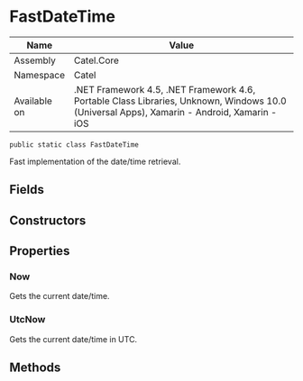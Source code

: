 

# FastDateTime

Name|Value
---|---
Assembly|Catel.Core
Namespace|Catel
Available on|.NET Framework 4.5, .NET Framework 4.6, Portable Class Libraries, Unknown, Windows 10.0 (Universal Apps), Xamarin - Android, Xamarin - iOS

```
public static class FastDateTime
```

Fast implementation of the date/time retrieval.



## Fields

## Constructors

## Properties

### Now

Gets the current date/time.



### UtcNow

Gets the current date/time in UTC.



## Methods

